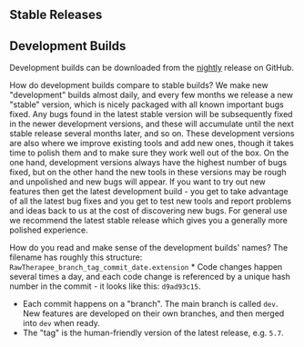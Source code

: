 ## Stable Releases

## Development Builds

Development builds can be downloaded from the
[nightly](https://github.com/Beep6581/RawTherapee/releases/tag/nightly)
release on GitHub.

How do development builds compare to stable builds? We make new
"development" builds almost daily, and every few months we release a new
"stable" version, which is nicely packaged with all known important bugs
fixed. Any bugs found in the latest stable version will be subsequently
fixed in the newer development versions, and these will accumulate until
the next stable release several months later, and so on. These
development versions are also where we improve existing tools and add
new ones, though it takes time to polish them and to make sure they work
well out of the box. On the one hand, development versions always have
the highest number of bugs fixed, but on the other hand the new tools in
these versions may be rough and unpolished and new bugs will appear. If
you want to try out new features then get the latest development build -
you get to take advantage of all the latest bug fixes and you get to
test new tools and report problems and ideas back to us at the cost of
discovering new bugs. For general use we recommend the latest stable
release which gives you a generally more polished experience.

How do you read and make sense of the development builds' names? The
filename has roughly this structure:
`RawTherapee_branch_tag_commit_date.extension`
\* Code changes happen several times a day, and each code change is
referenced by a unique hash number in the commit - it looks like this:
`d9ad93c15`.

- Each commit happens on a "branch". The main branch is called `dev`.
  New features are developed on their own branches, and then merged into
  `dev` when ready.
- The "tag" is the human-friendly version of the latest release, e.g.
  `5.7`.